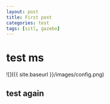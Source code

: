 ```yaml
---
layout: post
title: First post
categories: test
tags: [sitl, gazebo]
---
```


# test ms

![]({{ site.baseurl }}/images/config.png)

## test again
